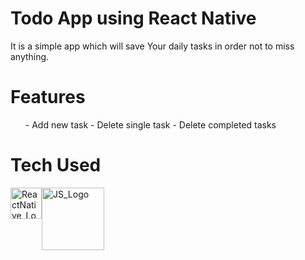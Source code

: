  <h1>Todo App using React Native</h1>

It is a simple app which will save Your daily tasks in order not to miss anything.

# Features
<ul>
 - Add new task
 - Delete single task
 - Delete completed tasks
</ul>

# Tech Used
 <div style="display: flex;">
   <a href="https://www.reactnative.dev">
     <img src="https://d33wubrfki0l68.cloudfront.net/554c3b0e09cf167f0281fda839a5433f2040b349/ecfc9/img/header_logo.svg" alt="ReactNative_Logo" width="50"/>
   </a>
   <a href="https://www.javascript.com">
    <img src="http://code-institute-org.github.io/Full-Stack-Web-Developer-Stream-0/assets/javascript.png" alt="JS_Logo" width="100"/>
   </a>
 </div>
